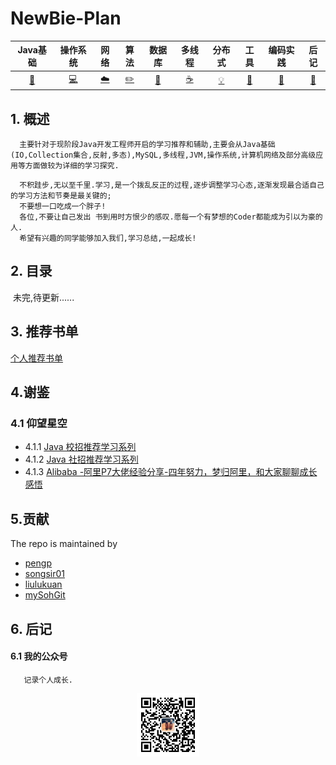 # NewBie-Plan

|           Java基础           |             操作系统             |             网络             |             算法             |                数据库                |             多线程             |         分布式         |           工具           |                  编码实践                  |         后记         |
| :--------------------------: | :------------------------------: | :--------------------------: | :--------------------------: | :----------------------------------: | :----------------------------: | :--------------------: | :----------------------: | :----------------------------------------: | :------------------: |
| [:couple:](#Java基础-couple) | [:computer:](#操作系统-computer) | [:cloud:](#计算机网络-cloud) | [:pencil2:](#算法呢-pencil2) | [:floppy_disk:](#数据库-floppy_disk) | [:coffee:](#java多线程-coffee) | [:bulb:](#分布式-bulb) | [:hammer:](#工具-hammer) | [:speak_no_evil:](#编码实践-speak_no_evil) | [:memo:](#后记-memo) |
## 1. 概述
```
  主要针对于现阶段Java开发工程师开启的学习推荐和辅助,主要会从Java基础(IO,Collection集合,反射,多态),MySQL,多线程,JVM,操作系统,计算机网络及部分高级应用等方面做较为详细的学习探究.
```
```
  不积跬步,无以至千里.学习,是一个拨乱反正的过程,逐步调整学习心态,逐渐发现最合适自己的学习方法和节奏是最关键的;
  不要想一口吃成一个胖子!
  各位,不要让自己发出 书到用时方恨少的感叹.愿每一个有梦想的Coder都能成为引以为豪的人.
  希望有兴趣的同学能够加入我们,学习总结,一起成长!
```
## 2. 目录
  未完,待更新......

## 3. 推荐书单
  [个人推荐书单](https://github.com/553899811/NewBie-Plan/blob/master/BookList.md)


## 4.谢鉴
### 4.1 仰望星空
  - 4.1.1 [Java 校招推荐学习系列](https://github.com/CyC2018/Interview-Notebook)
  - 4.1.2 [Java 社招推荐学习系列](https://github.com/xingshaocheng/architect-awesome)</br>
  - 4.1.3 [Alibaba -阿里P7大佬经验分享-四年努力，梦归阿里，和大家聊聊成长感悟](http://www.cnblogs.com/xrq730/p/9159586.html)

## 5.贡献

 The repo is maintained by

 - [pengp](https://github.com/pengp)</br>
 - [songsir01](https://github.com/songsir01)</br>
 - [liulukuan](https://github.com/liulukuan)</br>
 - [mySohGit](https://github.com/mySohGit)

## 6. 后记
#### 6.1 我的公众号
```
   记录个人成长.
```
<center>
<img src="about/conghuajidan.jpg" width="20%" height="20%"/>
</center>
  
